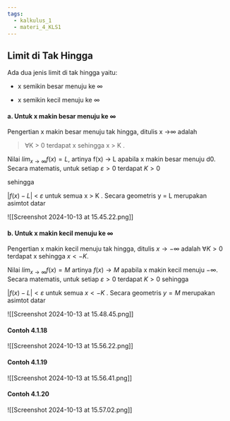 ```yaml
---
tags:
  - kalkulus_1
  - materi_4_KLS1
---
```

## Limit di Tak Hingga

Ada dua jenis limit di tak hingga yaitu:

- x semikin besar menuju ke ∞
  
-  x semikin kecil menuju ke ∞

#### a. Untuk x makin besar menuju ke ∞

Pengertian x makin besar menuju tak hingga, ditulis x →∞ adalah

> ∀K > 0 terdapat x sehingga x > K .

Nilai $lim_{x→∞} f(x) = L$, artinya f(x) → L apabila x makin besar menuju d0. Secara matematis, untuk setiap $\varepsilon > 0$ terdapat $K > 0$ 

sehingga

$|f(x) - L|$ < $\varepsilon$  untuk semua x > K . Secara geometris y = L merupakan asimtot datar

![[Screenshot 2024-10-13 at 15.45.22.png]]


#### b. Untuk x makin kecil menuju ke ∞

Pengertian x makin kecil menuju tak hingga, ditulis $x→ -∞$ adalah
$∀K > 0$ terdapat x sehingga $x <-K$.

Nilai $lim_{x→∞} f(x) =M$ artinya $f(x) → M$ apabila x makin kecil menuju
$-∞$. Secara matematis, untuk setiap $\varepsilon > 0$ terdapat $K > 0$ sehingga

$|f(x) - L| < \varepsilon$ untuk semua $x < - K$ . Secara geometris $y = M$ merupakan asimtot datar

![[Screenshot 2024-10-13 at 15.48.45.png]]

#### Contoh 4.1.18

![[Screenshot 2024-10-13 at 15.56.22.png]]

#### Contoh 4.1.19

![[Screenshot 2024-10-13 at 15.56.41.png]]

#### Contoh 4.1.20

![[Screenshot 2024-10-13 at 15.57.02.png]]